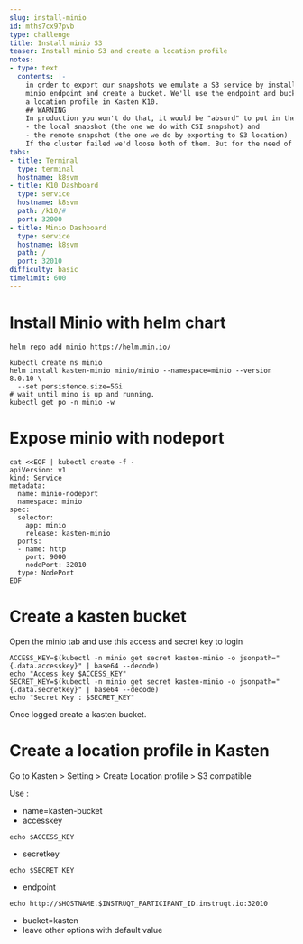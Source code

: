 ```yaml
---
slug: install-minio
id: mths7cx97pvb
type: challenge
title: Install minio S3
teaser: Install minio S3 and create a location profile
notes:
- type: text
  contents: |-
    in order to export our snapshots we emulate a S3 service by installing
    minio endpoint and create a bucket. We'll use the endpoint and bucket to create
    a location profile in Kasten K10.
    ## WARNING
    In production you won't do that, it would be "absurd" to put in the same cluster
    - the local snapshot (the one we do with CSI snapshot) and
    - the remote snapshot (the one we do by exporting to S3 location)
    If the cluster failed we'd loose both of them. But for the need of the lab this is handful.
tabs:
- title: Terminal
  type: terminal
  hostname: k8svm
- title: K10 Dashboard
  type: service
  hostname: k8svm
  path: /k10/#
  port: 32000
- title: Minio Dashboard
  type: service
  hostname: k8svm
  path: /
  port: 32010
difficulty: basic
timelimit: 600
---
```


# Install Minio with helm chart
```
helm repo add minio https://helm.min.io/

kubectl create ns minio
helm install kasten-minio minio/minio --namespace=minio --version 8.0.10 \
  --set persistence.size=5Gi
# wait until mino is up and running.
kubectl get po -n minio -w
```

# Expose minio with nodeport

```
cat <<EOF | kubectl create -f -
apiVersion: v1
kind: Service
metadata:
  name: minio-nodeport
  namespace: minio
spec:
  selector:
    app: minio
    release: kasten-minio
  ports:
  - name: http
    port: 9000
    nodePort: 32010
  type: NodePort
EOF
```

# Create a kasten bucket

Open the minio tab and use this access and secret key to login

```
ACCESS_KEY=$(kubectl -n minio get secret kasten-minio -o jsonpath="{.data.accesskey}" | base64 --decode)
echo "Access key $ACCESS_KEY"
SECRET_KEY=$(kubectl -n minio get secret kasten-minio -o jsonpath="{.data.secretkey}" | base64 --decode)
echo "Secret Key : $SECRET_KEY"
```

Once logged create a kasten bucket.

# Create a location profile in Kasten

Go to Kasten > Setting > Create Location profile > S3 compatible

Use :
  *  name=kasten-bucket
  *  accesskey
  ```
  echo $ACCESS_KEY
  ```
  *  secretkey
  ```
  echo $SECRET_KEY
  ```
  *  endpoint
  ```
  echo http://$HOSTNAME.$INSTRUQT_PARTICIPANT_ID.instruqt.io:32010
  ```
  *  bucket=kasten
  *  leave other options with default value


